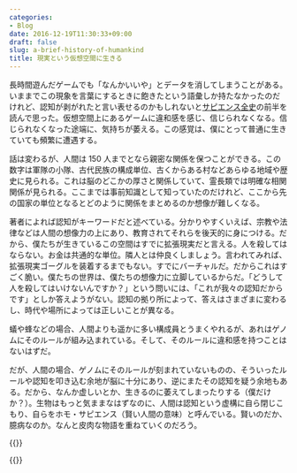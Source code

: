 ```yaml
---
categories:
- Blog
date: 2016-12-19T11:30:33+09:00
draft: false
slug: a-brief-history-of-humankind
title: 現実という仮想空間に生きる
---
```


長時間遊んだゲームでも「なんかいいや」とデータを消してしまうことがある。いままでこの現象を言葉にするときに飽きたという語彙しか持たなかったのだけれど、認知が剥がれたと言い表せるのかもしれないと[サピエンス全史](http://www.amazon.co.jp/exec/obidos/ASIN/430922671X/rakuishi-22/ref=nosim/)の前半を読んで思った。仮想空間上にあるゲームに違和感を感じ、信じられなくなる。信じられなくなった途端に、気持ちが萎える。この感覚は、僕にとって普通に生きていても頻繁に遭遇する。

話は変わるが、人間は 150 人までとなら親密な関係を保つことができる。この数字は軍隊の小隊、古代民族の構成単位、古くからある村などあらゆる地域や歴史に見られる。これは脳のどこかの厚さと関係していて、霊長類では明確な相関関係が見られる。ここまでは事前知識として知っていたのだけれど、ここから先の国家の単位となるとどのように関係をまとめるのか想像が難しくなる。

著者によれば認知がキーワードだと述べている。分かりやすくいえば、宗教や法律などは人間の想像力の上にあり、教育されてそれらを後天的に身につける。だから、僕たちが生きているこの空間はすでに拡張現実だと言える。人を殺してはならない。お金は共通的な単位。隣人とは仲良くしましょう。言われてみれば、拡張現実ゴーグルを装着するまでもない。すでにバーチャルだ。だからこれはすごく脆い。僕たちの世界は、僕たちの想像力に立脚しているからだ。「どうして人を殺してはいけないんですか？」という問いには、「これが我々の認知だからです」としか答えようがない。認知の拠り所によって、答えはさまざまに変わるし、時代や場所によっては正しいことが異なる。

蟻や蜂などの場合、人間よりも遥かに多い構成員とうまくやれるが、あれはゲノムにそのルールが組み込まれている。そして、そのルールに違和感を持つことはないはずだ。

だが、人間の場合、ゲノムにそのルールが刻まれていないものの、そういったルールや認知を叩き込む余地が脳に十分にあり、逆にまたその認知を疑う余地もある。だから、なんか虚しいとか、生きるのに萎えてしまったりする（僕だけか？）。生物はもっと気ままなはずなのに、人間は認知という虚構に自ら閉じこもり、自らをホモ・サピエンス（賢い人間の意味）と呼んでいる。賢いのだか、臆病なのか。なんと皮肉な物語を重ねていくのだろう。

{{<amazon id="430922671X" title="サピエンス全史(上)文明の構造と人類の幸福" src="http://ecx.images-amazon.com/images/I/51MSnnvzg7L._SL160_.jpg">}}

{{<amazon id="4309226728" title="サピエンス全史(下)文明の構造と人類の幸福" src="http://ecx.images-amazon.com/images/I/51Oiig3u-6L._SL160_.jpg">}}
